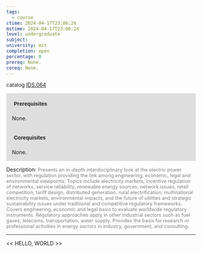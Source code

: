 ```yaml
---
tags:
  - course
ctime: 2024-04-17T23:06:24
mstime: 2024-04-17T23:06:24
level: undergraduate
subject: 
university: mit
completion: open
percentage: 0
prereq: None.
coreq: None.
---
```


catalog [IDS.064](http://student.mit.edu/catalog/mIDSa.html#IDS.064)

<span style="display: block; padding: 15px; background-color: rgb(100, 100, 100, 0.2);"><font id="m_prereq4046_0" style="display: block; font-family: Arial, sans-serif; font-weight: bold; padding: 5px">Prerequisites</font><br><span id="prereq4046_0">None.</span></span>
<span style="display: block; padding: 15px; background-color: rgb(100, 100, 100, 0.2);"><font id="m_coreq4046_0" style="display: block; font-family: Arial, sans-serif; font-weight: bold; padding: 5px">Corequisites</font><br><span id="coreq4046_0">None.</span></span>

<font style="">Description:</font>
<font style="color: grey; font-size: 0.8rem;">Presents an in-depth interdisciplinary look at the electric power sector, with regulation providing the link among engineering, economic, legal and environmental viewpoints. Topics include electricity markets, incentive regulation of networks, service reliability, renewable energy sources, network issues, retail competition, tariff design, distributed generation, rural electrification, multinational electricity markets, environmental impacts, and the future of utilities and strategic sustainability issues under traditional and competitive regulatory frameworks. Covers engineering, economic and legal basis to evaluate worldwide regulatory instruments. Regulatory approaches apply in other industrial sectors such as fuel gases, telecoms, transportation, water supply. Provides the basis for research or professional activities in energy sectors in industry, government, and consulting.</font>



---

<< HELLO, WORLD >>
